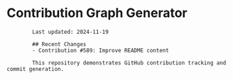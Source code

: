 # Contribution Graph Generator
            
            Last updated: 2024-11-19
            
            ## Recent Changes
            - Contribution #589: Improve README content
            
            This repository demonstrates GitHub contribution tracking and commit generation.
        